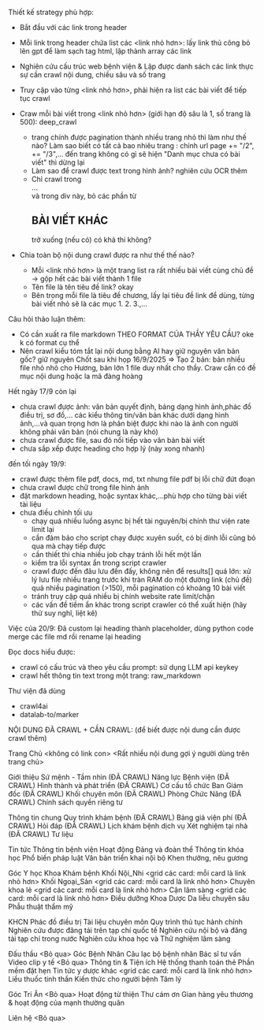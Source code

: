 Thiết kế strategy phù hợp:
- Bắt đầu với các link trong header 
- Mỗi link trong header chứa list các <link nhỏ hơn>: lấy link thủ công bỏ lên gpt để làm sạch tag html, lập thành array các link
- Nghiên cứu cấu trúc web bệnh viện & Lập được danh sách các link thực sự cần crawl nội dung, chiều sâu và số trang
- Truy cập vào từng <link nhỏ hơn>, phải hiện ra list các bài viết để tiếp tục crawl 
- Craw mỗi bài viết trong <link nhỏ hơn> (giới hạn độ sâu là 1, số trang là 500): deep_crawl
    + trang chính được pagination thành nhiều trang nhỏ thì làm như thế nào? Làm sao biết có tất cả bao nhiêu trang : chỉnh url page += "/2", += "/3",... đến trang không có gì sẽ hiện "Danh mục chưa có bài viết" thì dừng lại
    + Làm sao để crawl được text trong hình ảnh? nghiên cứu OCR thêm
    + Chỉ crawl trong <div class="col-lg-8 col-md-7">...</div> và trong div này, bỏ các phần từ <h2 class="strong itext-red mb-15">BÀI VIẾT KHÁC</h2> trở xuống (nếu có) có khả thi không?

- Chia toàn bộ nội dung crawl được ra như thế thế nào?
    + Mỗi <link nhỏ hơn> là một trang list ra rất nhiều bài viết cùng chủ đề -> gộp hết các bài viết thành 1 file
    + Tên file là tên tiêu đề link? okay
    + Bên trong mỗi file là tiêu đề chương, lấy lại tiêu đề link để dùng, từng bài viết nhỏ sẽ là các mục 1. 2. 3.,...

Câu hỏi thảo luận thêm:
- Có cần xuất ra file markdown THEO FORMAT CỦA THẦY YÊU CẦU? oke k có format cụ thể
- Nên crawl kiểu tóm tắt lại nội dung bằng AI hay giữ nguyên văn bản gốc? giữ nguyên
Chốt sau khi họp 16/9/2025 => Tạo 2 bản: bản nhiều file nhỏ nhỏ cho Hương, bản lớn 1 file duy nhất cho thầy. Craw cần có đề mục nội dung hoặc la mã đàng hoàng

Hết ngày 17/9 còn lại
- chưa crawl được ảnh: văn bản quyết định, bảng dạng hình ảnh,phác đồ điều trị, sơ đồ,... các kiểu thông tin/văn bản khác dưới dạng hình ảnh,...và quan trọng hơn là phân biệt được khi nào là ảnh con người không phải văn bản (nói chung là này khó)
- chưa crawl được file, sau đó nối tiếp vào văn bản bài viết
- chưa sắp xếp được heading cho hợp lý (này xong nhanh)

đến tối ngày 19/9:
- crawl được thêm file pdf, docs, md, txt nhưng file pdf bị lỗi chữ đứt đoạn
-  chưa crawl được chữ trong file hình ảnh
- đặt markdown heading, hoặc syntax khác,...phù hợp cho từng bài viết tài liệu
- chưa điều chỉnh tối ưu 
    - chạy quá nhiều luồng async bị hết tài nguyên/bị chính thư viện rate limit lại
    - cần đảm bảo cho script chạy được xuyên suốt, có bị dính lỗi cũng bỏ qua mà chạy tiếp được
    - cần thiết thì chia nhiều job chạy tránh lỗi hết một lần
    - kiểm tra lỗi syntax ẩn trong script crawler
    - crawl được đến đâu lưu đến đấy, không nên để results[] quá lớn: xử lý lưu file nhiều trang trước khi tràn RAM do một đường link (chủ đề) quả nhiều pagination (>150), mỗi pagination có khoảng 10 bài viết
    -  tránh truy cập quá nhiều bị chính website rate limit/chặn
    - các vấn đề tiềm ẩn khác trong script crawler có thể xuất hiện (hãy thử suy nghĩ, liệt kê)

Việc của 20/9:
    Đã custom lại heading thành placeholder, dùng python code merge các file md rồi rename lại heading


Đọc docs hiểu được:
- crawl có cấu trúc và theo yêu cầu prompt: sử dụng LLM api keykey
- crawl hết thông tin text trong một trang: raw_markdown

Thư viện đã dùng
- crawl4ai
- datalab-to/marker



NỘI DUNG ĐÃ CRAWL + CẦN CRAWL: 
(để biết được nội dung cần được crawl thêm)

Trang Chủ
    <không có link con>
    <Rất nhiều nội dung gợi ý người dùng trên trang chủ>

Giới thiệu
    Sứ mệnh - Tầm nhìn (ĐÃ CRAWL)
    Năng lực Bệnh viện (ĐÃ CRAWL)
    Hình thành và phát triển (ĐÃ CRAWL)
    Cơ cấu tổ chức
    Ban Giám đốc (ĐÃ CRAWL)
    Khối chuyên môn (ĐÃ CRAWL)
    Phòng Chức Năng (ĐÃ CRAWL)
    Chính sách quyền riêng tư

Thông tin chung
    Quy trình khám bệnh (ĐÃ CRAWL)
    Bảng giá viện phí (ĐÃ CRAWL)
    Hỏi đáp (ĐÃ CRAWL)
    Lịch khám bệnh dịch vụ
    Xét nghiệm tại nhà (ĐÃ CRAWL)
    Tư liệu

Tin tức
    Thông tin bệnh viện
    Hoạt động Đảng và đoàn thể
    Thông tin khóa học
    Phổ biến pháp luật
    Văn bản triển khai nội bộ
    Khen thưởng, nêu gương


Góc Y học
    Khoa Khám bệnh
    Khối Nội_Nhi
        <grid các card: mỗi card là link nhỏ hơn>
    Khối Ngoại_Sản
        <grid các card: mỗi card là link nhỏ hơn>
    Chuyên khoa lẻ
        <grid các card: mỗi card là link nhỏ hơn>
    Cận lâm sàng
        <grid các card: mỗi card là link nhỏ hơn>
    Điều dưỡng
    Khoa Dược
    Da liễu chuyên sâu
    Phẫu thuật thẩm mỹ

KHCN
    Phác đồ điều trị
    Tài liệu chuyên môn
    Quy trình thủ tục hành chính
    Nghiên cứu được đăng tải trên tạp chí quốc tế
    Nghiên cứu nội bộ và đăng tải tạp chí trong nước
    Nghiên cứu khoa học và Thử nghiệm lâm sàng

Đấu thầu
    <Bỏ qua>
Góc Bệnh Nhân
    Câu lạc bộ bệnh nhân
    Bác sĩ tư vấn
    Video clip y tế <Bỏ qua>
    Thông tin & Tiện ích
        Hệ thống thanh toán thẻ
        Phần mềm đặt hẹn
        Tin tức y dược khác
            <grid các card: mỗi card là link nhỏ hơn>
    Liều thuốc tinh thần
    Kiến thức cho người bệnh
    Tâm lý

Góc Tri Ân <Bỏ qua>
    Hoạt động từ thiện
    Thư cám ơn
    Gian hàng yêu thương & hoạt động của mạnh thường quân

Liên hệ
    <Bỏ qua>

